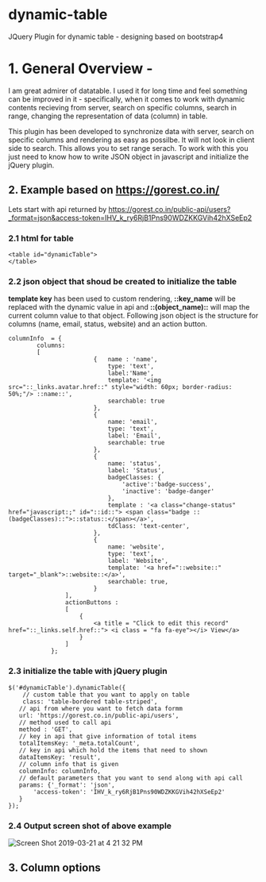 # dynamic-table
JQuery Plugin for dynamic table - designing based on bootstrap4
# 1. General Overview -
I am great admirer of datatable. I used it for long time and feel something can be improved in it - specifically, when it comes to work with dynamic contents recieving from server, search on specific columns, search in range, changing the representation of data (column) in table.

This plugin has been developed to synchronize data with server, search on specific columns and rendering as easy as possilbe. It will not look in client side to search. This allows you to set range serach. To work with this you just need to know how to write JSON object in javascript and initialize the jQuery plugin.

## 2. Example based on https://gorest.co.in/
Lets start with api returned by https://gorest.co.in/public-api/users?_format=json&access-token=IHV_k_ry6RjB1Pns90WDZKKGVih42hXSeEp2

### 2.1 html for table

    <table id="dynamicTable">
    </table> 
    
### 2.2 json object that shoud be created to initialize the table
**template key** has been used to custom rendering,  **::key_name** will be replaced with the dynamic value in api and **::(object_name)::** will map the current column value to that object.
Following json object is the structure for columns (name, email, status, website) and an action button.

    columnInfo	= {
			columns:
			[
                            {   name : 'name',
                                type: 'text',
                                label:'Name',
                                template: '<img src="::_links.avatar.href::" style="width: 60px; border-radius: 50%;"/> ::name::',
                                searchable: true
                            },
                            {
                                name: 'email',
                                type: 'text',
                                label: 'Email',
                                searchable: true
                            },
                            {
                                name: 'status',
                                label: 'Status',
                                badgeClasses: {
                                    'active':'badge-success',
                                    'inactive': 'badge-danger'
                                },
                                template : '<a class="change-status" href="javascript:;" id="::id::"> <span class="badge ::(badgeClasses)::">::status::</span></a>',
                                tdClass: 'text-center',
                            },
                            {
                                name: 'website',
                                type: 'text',
                                label: 'Website',
                                template: '<a href="::website::" target="_blank">::website::</a>',
                                searchable: true,
                            }
                    ],
                    actionButtons : 
                    [
                        {
                            <a title = "Click to edit this record" href="::_links.self.href::"> <i class = "fa fa-eye"></i> View</a>
                        }
                    ]
                }; 
### 2.3 initialize the table with jQuery plugin
    
    $('#dynamicTable').dynamicTable({
        // custom table that you want to apply on table 
        class: 'table-bordered table-striped',
	   // api from where you want to fetch data formm
	   url: 'https://gorest.co.in/public-api/users',
	   // method used to call api
	   method : 'GET',
	   // key in api that give information of total items
	   totalItemsKey: '_meta.totalCount',
	   // key in api which hold the items that need to shown
	   dataItemsKey: 'result',
	   // column info that is given
	   columnInfo: columnInfo,
	   // default parameters that you want to send along with api call
	   params: {'_format': 'json',
		   'access-token': 'IHV_k_ry6RjB1Pns90WDZKKGVih42hXSeEp2'
	   }
    });
    
 ### 2.4 Output screen shot of above example
    
![Screen Shot 2019-03-21 at 4 21 32 PM](https://user-images.githubusercontent.com/4266975/54748003-82351400-4bf8-11e9-9c11-ea9ace0f4995.png)

## 3. Column options
 

